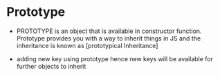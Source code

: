# Prototype

- PROTOTYPE is an object that is available in constructor function. Prototype provides you with a way to inherit things in JS and the inheritance is known as [prototypical Inheritance]

- adding new key using prototype hence new keys will be available for further objects to inherit


